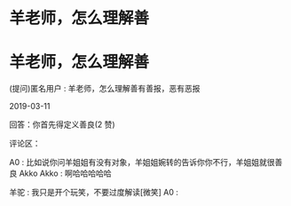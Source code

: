 # 羊老师，怎么理解善

# 羊老师，怎么理解善

(提问)匿名用户 : 羊老师，怎么理解善有善报，恶有恶报

2019-03-11

回答：你首先得定义善良(2 赞)

评论区：

A0 : 比如说你问羊姐姐有没有对象，羊姐姐婉转的告诉你你不行，羊姐姐就很善良 Akko Akko : 啊哈哈哈哈哈

羊驼 : 我只是开个玩笑，不要过度解读[微笑] A0 :